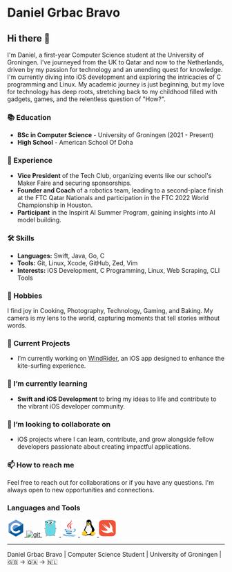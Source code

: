 # Daniel Grbac Bravo

## Hi there 👋

I'm Daniel, a first-year Computer Science student at the University of Groningen. I've journeyed from the UK to Qatar and now to the Netherlands, driven by my passion for technology and an unending quest for knowledge. I'm currently diving into iOS development and exploring the intricacies of C programming and Linux. My academic journey is just beginning, but my love for technology has deep roots, stretching back to my childhood filled with gadgets, games, and the relentless question of "How?".

### 📚 Education

- **BSc in Computer Science** - University of Groningen (2021 - Present)
- **High School** - American School Of Doha

### 💼 Experience

- **Vice President** of the Tech Club, organizing events like our school's Maker Faire and securing sponsorships.
- **Founder and Coach** of a robotics team, leading to a second-place finish at the FTC Qatar Nationals and participation in the FTC 2022 World Championship in Houston.
- **Participant** in the Inspirit AI Summer Program, gaining insights into AI model building.

### 🛠 Skills

- **Languages:** Swift, Java, Go, C
- **Tools:** Git, Linux, Xcode, GitHub, Zed, Vim
- **Interests:** iOS Development, C Programming, Linux, Web Scraping, CLI Tools

### 📸 Hobbies

I find joy in Cooking, Photography, Technology, Gaming, and Baking. My camera is my lens to the world, capturing moments that tell stories without words.

### 🚀 Current Projects

- I’m currently working on [WindRider](https://github.com/Daiigr/windrider-ios.git), an iOS app designed to enhance the kite-surfing experience.

### 🌱 I’m currently learning

- **Swift and iOS Development** to bring my ideas to life and contribute to the vibrant iOS developer community.

### 👯 I’m looking to collaborate on

- iOS projects where I can learn, contribute, and grow alongside fellow developers passionate about creating impactful applications.

### 📫 How to reach me

Feel free to reach out for collaborations or if you have any questions. I'm always open to new opportunities and connections.

### Languages and Tools

<p align="left"> <a href="https://www.cprogramming.com/" target="_blank" rel="noreferrer"> <img src="https://raw.githubusercontent.com/devicons/devicon/master/icons/c/c-original.svg" alt="c" width="40" height="40"/> </a> <a href="https://git-scm.com/" target="_blank" rel="noreferrer"> <img src="https://www.vectorlogo.zone/logos/git-scm/git-scm-icon.svg" alt="git" width="40" height="40"/> </a> <a href="https://golang.org" target="_blank" rel="noreferrer"> <img src="https://raw.githubusercontent.com/devicons/devicon/master/icons/go/go-original.svg" alt="go" width="40" height="40"/> </a> <a href="https://www.java.com" target="_blank" rel="noreferrer"> <img src="https://raw.githubusercontent.com/devicons/devicon/master/icons/java/java-original.svg" alt="java" width="40" height="40"/> </a> <a href="https://www.linux.org/" target="_blank" rel="noreferrer"> <img src="https://raw.githubusercontent.com/devicons/devicon/master/icons/linux/linux-original.svg" alt="linux" width="40" height="40"/> </a> <a href="https://developer.apple.com/swift/" target="_blank" rel="noreferrer"> <img src="https://raw.githubusercontent.com/devicons/devicon/master/icons/swift/swift-original.svg" alt="swift" width="40" height="40"/> </a> </p>


---

Daniel Grbac Bravo | Computer Science Student | University of Groningen | 🇬🇧 -> 🇶🇦 -> 🇳🇱
